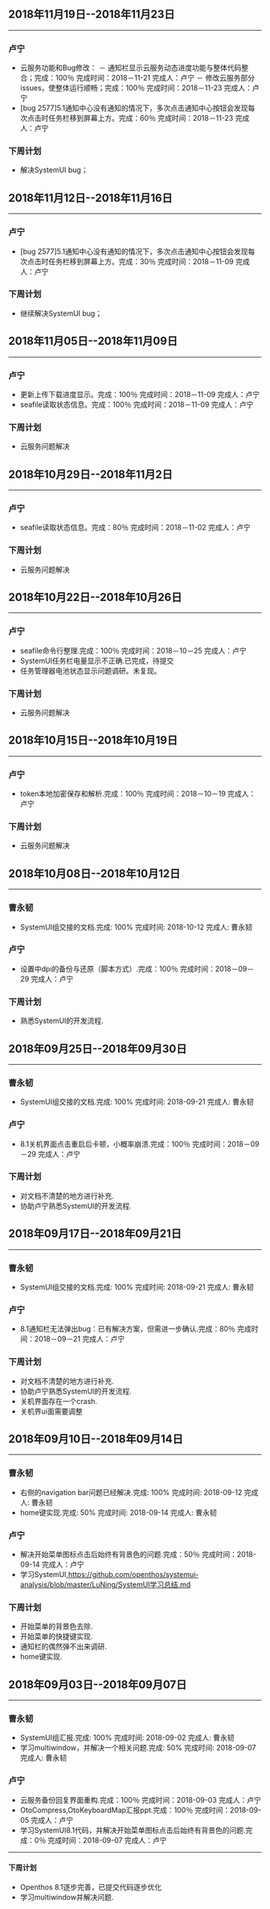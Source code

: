 ## 2018年11月19日--2018年11月23日
***
### 卢宁
  - 云服务功能和Bug修改：
    － 通知栏显示云服务动态进度功能与整体代码整合；完成：100％ 完成时间：2018－11-21 完成人：卢宁
    － 修改云服务部分issues，使整体运行顺畅；完成：100％ 完成时间：2018－11-23 完成人：卢宁
  - [bug 2577]5.1通知中心没有通知的情况下，多次点击通知中心按钮会发现每次点击时任务栏移到屏幕上方。完成：60％ 完成时间：2018－11-23 完成人：卢宁

### 下周计划
  - 解决SystemUI bug；
  
## 2018年11月12日--2018年11月16日
***
### 卢宁
  - [bug 2577]5.1通知中心没有通知的情况下，多次点击通知中心按钮会发现每次点击时任务栏移到屏幕上方。完成：30％ 完成时间：2018－11-09 完成人：卢宁

### 下周计划
  - 继续解决SystemUI bug；
  
## 2018年11月05日--2018年11月09日
***
### 卢宁
  - 更新上传下载进度显示。完成：100％ 完成时间：2018－11-09 完成人：卢宁
  - seafile读取状态信息。完成：100％ 完成时间：2018－11-09 完成人：卢宁

### 下周计划
  - 云服务问题解决
  
## 2018年10月29日--2018年11月2日
***
### 卢宁
  - seafile读取状态信息。完成：80％ 完成时间：2018－11-02 完成人：卢宁

### 下周计划
  - 云服务问题解决
  
## 2018年10月22日--2018年10月26日
***
### 卢宁
  - seafile命令行整理.完成：100％ 完成时间：2018－10－25 完成人：卢宁
  - SystemUI任务栏电量显示不正确.已完成，待提交
  - 任务管理器电池状态显示问题调研。未复现。

### 下周计划
  - 云服务问题解决
  
  ## 2018年10月15日--2018年10月19日
***
### 卢宁
  - token本地加密保存和解析.完成：100％ 完成时间：2018－10－19 完成人：卢宁

### 下周计划
  - 云服务问题解决

## 2018年10月08日--2018年10月12日
***
### 曹永韧
  - SystemUI组交接的文档.完成: 100% 完成时间: 2018-10-12 完成人: 曹永韧

### 卢宁
  - 设置中dpi的备份与还原（脚本方式）.完成：100％ 完成时间：2018－09－29 完成人：卢宁

### 下周计划
  - 熟悉SystemUI的开发流程.

## 2018年09月25日--2018年09月30日
***
### 曹永韧
  - SystemUI组交接的文档.完成: 100% 完成时间: 2018-09-21 完成人: 曹永韧

### 卢宁
  - 8.1关机界面点击重启后卡顿，小概率崩溃.完成：100％ 完成时间：2018－09－29 完成人：卢宁

### 下周计划
  - 对文档不清楚的地方进行补充.
  - 协助卢宁熟悉SystemUI的开发流程.
  
## 2018年09月17日--2018年09月21日
***
### 曹永韧
  - SystemUI组交接的文档.完成: 100% 完成时间: 2018-09-21 完成人: 曹永韧

### 卢宁
  - 8.1通知栏无法弹出bug：已有解决方案，但需进一步确认.完成：80％ 完成时间：2018－09－21 完成人：卢宁

### 下周计划
  - 对文档不清楚的地方进行补充.
  - 协助卢宁熟悉SystemUI的开发流程.
  - 关机界面存在一个crash.
  - 关机界ui面需要调整
  
## 2018年09月10日--2018年09月14日
***
### 曹永韧
  - 右侧的navigation bar问题已经解决.完成: 100% 完成时间: 2018-09-12 完成人: 曹永韧
  - home键实现.完成: 50% 完成时间: 2018-09-14 完成人: 曹永韧

### 卢宁
  - 解决开始菜单图标点击后始终有背景色的问题.完成：50％ 完成时间：2018-09-14 完成人：卢宁  
  - 学习SystemUI,https://github.com/openthos/systemui-analysis/blob/master/LuNing/SystemUI学习总结.md

### 下周计划
  - 开始菜单的背景色去除.
  - 开始菜单的快捷键实现.
  - 通知栏的偶然弹不出来调研.
  - home键实现.

## 2018年09月03日--2018年09月07日
***
### 曹永韧
  - SystemUI组汇报.完成: 100% 完成时间: 2018-09-02 完成人: 曹永韧
  - 学习multiwindow，并解决一个相关问题.完成: 50% 完成时间: 2018-09-07 完成人: 曹永韧

### 卢宁  
  - 云服务备份回复界面重构.完成：100％ 完成时间：2018-09-03 完成人：卢宁
  - OtoCompress,OtoKeyboardMap汇报ppt.完成：100％ 完成时间：2018-09-05 完成人：卢宁
  - 学习SystemUI8.1代码，并解决开始菜单图标点击后始终有背景色的问题.完成：0％ 完成时间：2018-09-07 完成人：卢宁

***
#### 下周计划
  - Openthos 8.1逐步完善，已提交代码逐步优化
  - 学习multiwindow并解决问题.
